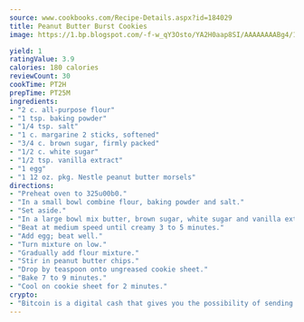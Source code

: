 ```yaml
---
source: www.cookbooks.com/Recipe-Details.aspx?id=184029
title: Peanut Butter Burst Cookies
image: https://1.bp.blogspot.com/-f-w_qY3Osto/YA2H0aap8SI/AAAAAAAABg4/17myAO5s9b8JksYvWDXpYkaDlcY0g6k_gCLcBGAsYHQ/s296/3.png

yield: 1
ratingValue: 3.9
calories: 180 calories
reviewCount: 30
cookTime: PT2H
prepTime: PT25M
ingredients:
- "2 c. all-purpose flour"
- "1 tsp. baking powder"
- "1/4 tsp. salt"
- "1 c. margarine 2 sticks, softened"
- "3/4 c. brown sugar, firmly packed"
- "1/2 c. white sugar"
- "1/2 tsp. vanilla extract"
- "1 egg"
- "1 12 oz. pkg. Nestle peanut butter morsels"
directions:
- "Preheat oven to 325u00b0."
- "In a small bowl combine flour, baking powder and salt."
- "Set aside."
- "In a large bowl mix butter, brown sugar, white sugar and vanilla extract."
- "Beat at medium speed until creamy 3 to 5 minutes."
- "Add egg; beat well."
- "Turn mixture on low."
- "Gradually add flour mixture."
- "Stir in peanut butter chips."
- "Drop by teaspoon onto ungreased cookie sheet."
- "Bake 7 to 9 minutes."
- "Cool on cookie sheet for 2 minutes."
crypto:
- "Bitcoin is a digital cash that gives you the possibility of sending money all over the world, instantly and without a fee."
---
```

